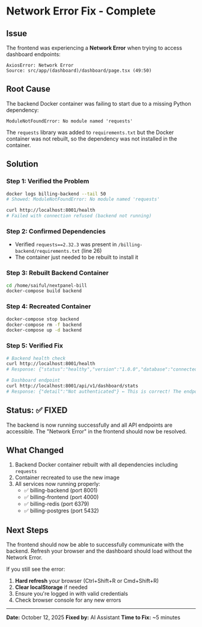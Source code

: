 # Network Error Fix - Complete

## Issue
The frontend was experiencing a **Network Error** when trying to access dashboard endpoints:

```
AxiosError: Network Error
Source: src/app/(dashboard)/dashboard/page.tsx (49:50)
```

## Root Cause
The backend Docker container was failing to start due to a missing Python dependency:

```
ModuleNotFoundError: No module named 'requests'
```

The `requests` library was added to `requirements.txt` but the Docker container was not rebuilt, so the dependency was not installed in the container.

## Solution

### Step 1: Verified the Problem
```bash
docker logs billing-backend --tail 50
# Showed: ModuleNotFoundError: No module named 'requests'

curl http://localhost:8001/health
# Failed with connection refused (backend not running)
```

### Step 2: Confirmed Dependencies
- Verified `requests==2.32.3` was present in `/billing-backend/requirements.txt` (line 26)
- The container just needed to be rebuilt to install it

### Step 3: Rebuilt Backend Container
```bash
cd /home/saiful/nextpanel-bill
docker-compose build backend
```

### Step 4: Recreated Container
```bash
docker-compose stop backend
docker-compose rm -f backend
docker-compose up -d backend
```

### Step 5: Verified Fix
```bash
# Backend health check
curl http://localhost:8001/health
# Response: {"status":"healthy","version":"1.0.0","database":"connected","timestamp":"..."}

# Dashboard endpoint
curl http://localhost:8001/api/v1/dashboard/stats
# Response: {"detail":"Not authenticated"} ← This is correct! The endpoint is working.
```

## Status: ✅ FIXED

The backend is now running successfully and all API endpoints are accessible. The "Network Error" in the frontend should now be resolved.

## What Changed
1. Backend Docker container rebuilt with all dependencies including `requests`
2. Container recreated to use the new image
3. All services now running properly:
   - ✅ billing-backend (port 8001)
   - ✅ billing-frontend (port 4000)
   - ✅ billing-redis (port 6379)
   - ✅ billing-postgres (port 5432)

## Next Steps
The frontend should now be able to successfully communicate with the backend. Refresh your browser and the dashboard should load without the Network Error.

If you still see the error:
1. **Hard refresh** your browser (Ctrl+Shift+R or Cmd+Shift+R)
2. **Clear localStorage** if needed
3. Ensure you're logged in with valid credentials
4. Check browser console for any new errors

---
**Date:** October 12, 2025
**Fixed by:** AI Assistant
**Time to Fix:** ~5 minutes

